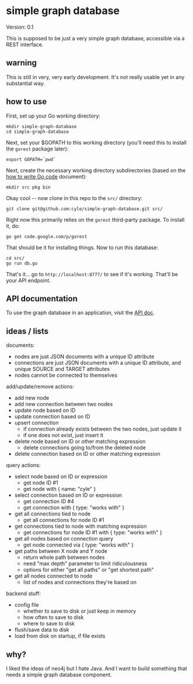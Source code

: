 # simple graph database

Version: 0.1

This is supposed to be just a very simple graph database, accessible via a REST interface.

## warning

This is still in very, very early development. It's not really usable yet in any substantial way.

## how to use

First, set up your Go working directory:

    mkdir simple-graph-database
    cd simple-graph-database

Next, set your $GOPATH to this working directory (you'll need this to install the `gorest` package later):

    export GOPATH=`pwd`

Next, create the necessary working directory subdirectories (based on the [how to write Go code](http://golang.org/doc/code.html#Workspaces) document):

    mkdir src pkg bin

Okay cool -- now clone in this repo to the `src/` directory:

    git clone git@github.com:cyle/simple-graph-database.git src/

Right now this primarily relies on the `gorest` third-party package. To install it, do:

    go get code.google.com/p/gorest

That should be it for installing things. Now to run this database:

    cd src/
    go run db.go

That's it... go to `http://localhost:8777/` to see if it's working. That'll be your API endpoint.

## API documentation

To use the graph database in an application, visit the [API doc](API.md).

## ideas / lists

documents:

- nodes are just JSON documents with a unique ID attribute
- connections are just JSON documents with a unique ID attribute, and unique SOURCE and TARGET attributes
- nodes cannot be connected to themselves

add/update/remove actions:

- add new node
- add new connection between two nodes
- update node based on ID
- update connection based on ID
- upsert connection
	- if connection already exists between the two nodes, just update it
	- if one does not exist, just insert it
- delete node based on ID or other matching expression
	- delete connections going to/from the deleted node
- delete connection based on ID or other matching expression

query actions:

- select node based on ID or expression
	- get node ID #1
	- get node with { name: "cyle" }
- select connection based on ID or expression
	- get connection ID #4
	- get connection with { type: "works with" }
- get all connections tied to node
	- get all connections for node ID #1
- get connections tied to node with matching expression
	- get connections for node ID #1 with { type: "works with" }
- get all nodes based on connection query
	- get node connected via { type: "works with" }
- get paths between X node and Y node
	- return whole path between nodes
	- need "max depth" parameter to limit ridiculousness
	- options for either "get all paths" or "get shortest path"
- get all nodes connected to node
	- list of nodes and connections they're based on

backend stuff:

- config file
	- whether to save to disk or just keep in memory
	- how often to save to disk
	- where to save to disk
- flush/save data to disk
- load from disk on startup, if file exists

## why?

I liked the ideas of neo4j but I hate Java. And I want to build something that needs a simple graph database component.
